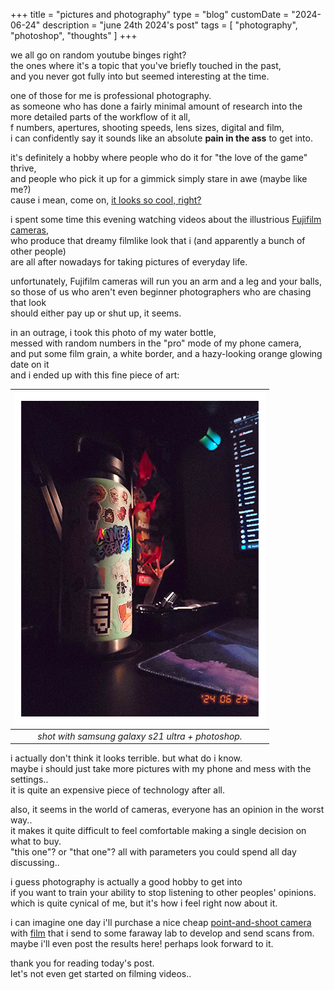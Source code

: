 +++
title = "pictures and photography"
type = "blog"
customDate = "2024-06-24"
description = "june 24th 2024's post"
tags = [
    "photography",
    "photoshop",
    "thoughts"
]
+++


we all go on random youtube binges right?\
the ones where it's a topic that you've briefly touched in the past,\
and you never got fully into but seemed interesting at the time.

one of those for me is professional photography.\
as someone who has done a fairly minimal amount of research into the\
more detailed parts of the workflow of it all,\
f numbers, apertures, shooting speeds, lens sizes, digital and film,\
i can confidently say it sounds like an absolute **pain in the ass** to get into.

it's definitely a hobby where people who do it for "the love of the game" thrive,\
and people who pick it up for a gimmick simply stare in awe (maybe like me?)\
cause i mean, come on, [it looks so cool, right?](https://old.reddit.com/r/analog/comments/yhnkh8/kodak_ultra_f9_kodak_gold_200/)

i spent some time this evening watching videos about the illustrious [Fujifilm cameras](https://www.youtube.com/watch?v=la6X2guptII),\
who produce that dreamy filmlike look that i (and apparently a bunch of other people)\
are all after nowadays for taking pictures of everyday life.

unfortunately, Fujifilm cameras will run you an arm and a leg and your balls,\
so those of us who aren't even beginner photographers who are chasing that look\
should either pay up or shut up, it seems.

in an outrage, i took this photo of my water bottle,\
messed with random numbers in the "pro" mode of my phone camera,\
and put some film grain, a white border, and a hazy-looking orange glowing date on it\
and i ended up with this fine piece of art:

| ![not a film photo](/images/not-film.png) | 
|:--:| 
| *shot with samsung galaxy s21 ultra + photoshop.* |

i actually don't think it looks terrible. but what do i know.\
maybe i should just take more pictures with my phone and mess with the settings..\
it is quite an expensive piece of technology after all.

also, it seems in the world of cameras, everyone has an opinion in the worst way..\
it makes it quite difficult to feel comfortable making a single decision on what to buy.\
"this one"? or "that one"? all with parameters you could spend all day discussing..

i guess photography is actually a good hobby to get into\
if you want to train your ability to stop listening to other peoples' opinions.\
which is quite cynical of me, but it's how i feel right now about it.

i can imagine one day i'll purchase a nice cheap [point-and-shoot camera](https://www.amazon.com/Kodak-Ultra-35mm-Film-Camera/dp/B09GNDY144)\
with [film](https://www.amazon.com/Kodak-Ultramax-Color-Print-135-36/dp/B004R4N2B4) that i send to some faraway lab to develop and send scans from.\
maybe i'll even post the results here! perhaps look forward to it.

thank you for reading today's post.\
let's not even get started on filming videos..
